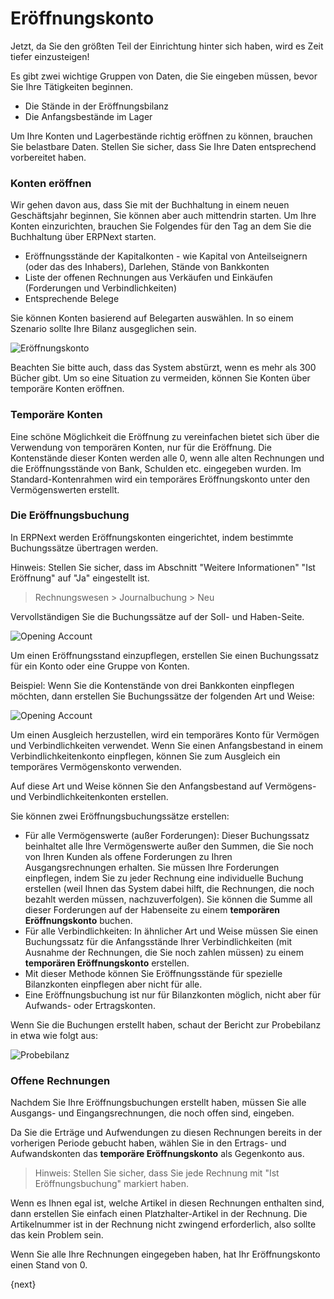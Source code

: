 <!-- add-breadcrumbs -->
# Eröffnungskonto


Jetzt, da Sie den größten Teil der Einrichtung hinter sich haben, wird es Zeit tiefer einzusteigen!

Es gibt zwei wichtige Gruppen von Daten, die Sie eingeben müssen, bevor Sie Ihre Tätigkeiten beginnen.

* Die Stände in der Eröffnungsbilanz
* Die Anfangsbestände im Lager

Um Ihre Konten und Lagerbestände richtig eröffnen zu können, brauchen Sie belastbare Daten. Stellen Sie sicher, dass Sie Ihre Daten entsprechend vorbereitet haben.

### Konten eröffnen

Wir gehen davon aus, dass Sie mit der Buchhaltung in einem neuen Geschäftsjahr beginnen, Sie können aber auch mittendrin starten. Um Ihre Konten einzurichten, brauchen Sie Folgendes für den Tag an dem Sie die Buchhaltung über ERPNext starten.

* Eröffnungsstände der Kapitalkonten - wie Kapital von Anteilseignern (oder das des Inhabers), Darlehen, Stände von Bankkonten
* Liste der offenen Rechnungen aus Verkäufen und Einkäufen (Forderungen und Verbindlichkeiten)
* Entsprechende Belege

Sie können Konten basierend auf Belegarten auswählen. In so einem Szenario sollte Ihre Bilanz ausgeglichen sein.

<img class="screenshot" alt="Eröffnungskonto" src="{{docs_base_url}}/assets/img/accounts/opening-account-1.png">

Beachten Sie bitte auch, dass das System abstürzt, wenn es mehr als 300 Bücher gibt. Um so eine Situation zu vermeiden, können Sie Konten über temporäre Konten eröffnen.

### Temporäre Konten

Eine schöne Möglichkeit die Eröffnung zu vereinfachen bietet sich über die Verwendung von temporären Konten, nur für die Eröffnung. Die Kontenstände dieser Konten werden alle 0, wenn alle alten Rechnungen und die Eröffnungsstände von Bank, Schulden etc. eingegeben wurden. Im Standard-Kontenrahmen wird ein temporäres Eröffnungskonto unter den Vermögenswerten erstellt.

### Die Eröffnungsbuchung

In ERPNext werden Eröffnungskonten eingerichtet, indem bestimmte Buchungssätze übertragen werden.

Hinweis: Stellen Sie sicher, dass im Abschnitt "Weitere Informationen" "Ist Eröffnung" auf "Ja" eingestellt ist.

> Rechnungswesen > Journalbuchung > Neu

Vervollständigen Sie die Buchungssätze auf der Soll- und Haben-Seite.

<img class="screenshot" alt="Opening Account" src="{{docs_base_url}}/assets/img/accounts/opening-6.png">

Um einen Eröffnungsstand einzupflegen, erstellen Sie einen Buchungssatz für ein Konto oder eine Gruppe von Konten.

Beispiel: Wenn Sie die Kontenstände von drei Bankkonten einpflegen möchten, dann erstellen Sie Buchungssätze der folgenden Art und Weise:

<img class="screenshot" alt="Opening Account" src="{{docs_base_url}}/assets/img/accounts/opening-3.png">

Um einen Ausgleich herzustellen, wird ein temporäres Konto für Vermögen und Verbindlichkeiten verwendet. Wenn Sie einen Anfangsbestand in einem Verbindlichkeitenkonto einpflegen, können Sie zum Ausgleich ein temporäres Vermögenskonto verwenden.

Auf diese Art und Weise können Sie den Anfangsbestand auf Vermögens- und Verbindlichkeitenkonten erstellen.

Sie können zwei Eröffnungsbuchungssätze erstellen:

* Für alle Vermögenswerte (außer Forderungen): Dieser Buchungssatz beinhaltet alle Ihre Vermögenswerte außer den Summen, die Sie noch von Ihren Kunden als offene Forderungen zu Ihren Ausgangsrechnungen erhalten. Sie müssen Ihre Forderungen einpflegen, indem Sie zu jeder Rechnung eine individuelle Buchung erstellen (weil Ihnen das System dabei hilft, die Rechnungen, die noch bezahlt werden müssen, nachzuverfolgen). Sie können die Summe all dieser Forderungen auf der Habenseite zu einem **temporären Eröffnungskonto** buchen.
* Für alle Verbindlichkeiten: In ähnlicher Art und Weise müssen Sie einen Buchungssatz für die Anfangsstände Ihrer Verbindlichkeiten (mit Ausnahme der Rechnungen, die Sie noch zahlen müssen) zu einem **temporären Eröffnungskonto** erstellen.
* Mit dieser Methode können Sie Eröffnungsstände für spezielle Bilanzkonten einpflegen aber nicht für alle.
* Eine Eröffnungsbuchung ist nur für Bilanzkonten möglich, nicht aber für Aufwands- oder Ertragskonten.

Wenn Sie die Buchungen erstellt haben, schaut der Bericht zur Probebilanz in etwa wie folgt aus:

<img class="screenshot" alt="Probebilanz" src="{{docs_base_url}}/assets/img/accounts/opening-4.png">


### Offene Rechnungen

Nachdem Sie Ihre Eröffnungsbuchungen erstellt haben, müssen Sie alle Ausgangs- und Eingangsrechnungen, die noch offen sind, eingeben.

Da Sie die Erträge und Aufwendungen zu diesen Rechnungen bereits in der vorherigen Periode gebucht haben, wählen Sie in den Ertrags- und Aufwandskonten das **temporäre Eröffnungskonto** als Gegenkonto aus.

> Hinweis: Stellen Sie sicher, dass Sie jede Rechnung mit "Ist Eröffnungsbuchung" markiert haben.

Wenn es Ihnen egal ist, welche Artikel in diesen Rechnungen enthalten sind, dann erstellen Sie einfach einen Platzhalter-Artikel in der Rechnung. Die Artikelnummer ist in der Rechnung nicht zwingend erforderlich, also sollte das kein Problem sein.

Wenn Sie alle Ihre Rechnungen eingegeben haben, hat Ihr Eröffnungskonto einen Stand von 0.

{next}
